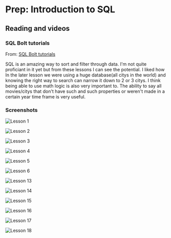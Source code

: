 # Prep: Introduction to SQL

## Reading and videos

### SQL Bolt tutorials

From: [SQL Bolt tutorials](https://sqlbolt.com/)

SQL is an amazing way to sort and filter through data. I'm not quite proficiant in it yet but from these lessons I can see the potential. I liked how In the later lesson we were using a huge database(all citys in the world) and knowing the right way to search can narrow it down to 2 or 3 citys. I think being able to use math logic is also very important to. The ability to say all movies/citys that don't have such and such properties or weren't made in a certain year time frame is very useful.

### Screenshots

![Lesson 1](./Screenshot%202023-06-10%20at%208.57.48%20AM.png)

![Lesson 2](./Screenshot%202023-06-10%20at%209.17.59%20AM.png)

![Lesson 3](./Screenshot%202023-06-10%20at%209.21.08%20AM.png)

![Lesson 4](./Screenshot%202023-06-10%20at%209.22.38%20AM.png)

![Lesson 5](./Screenshot%202023-06-10%20at%209.24.28%20AM.png)

![Lesson 6](./Screenshot%202023-06-10%20at%209.25.23%20AM.png)

![Lesson 13](./Screenshot%202023-06-10%20at%209.26.12%20AM.png)

![Lesson 14](./Screenshot%202023-06-10%20at%209.26.49%20AM.png)

![Lesson 15](./Screenshot%202023-06-10%20at%209.34.39%20AM.png)

![Lesson 16](./Screenshot%202023-06-10%20at%209.35.40%20AM.png)

![Lesson 17](./Screenshot%202023-06-10%20at%209.36.00%20AM.png)

![Lesson 18](./Screenshot%202023-06-10%20at%209.36.23%20AM.png)
